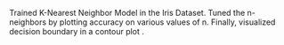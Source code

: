 Trained K-Nearest Neighbor Model in the Iris Dataset. Tuned the n- neighbors by plotting accuracy on various values of n. Finally, visualized decision boundary in a contour plot .
